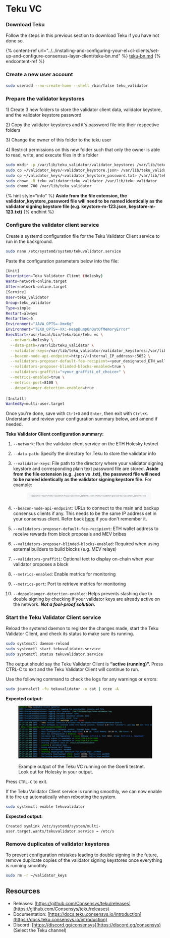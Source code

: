 # Teku VC

### Download Teku

Follow the steps in this previous section to download Teku if you have not done so.

{% content-ref url="../../installing-and-configuring-your-el+cl-clients/set-up-and-configure-consensus-layer-client/teku-bn.md" %}
[teku-bn.md](../../installing-and-configuring-your-el+cl-clients/set-up-and-configure-consensus-layer-client/teku-bn.md)
{% endcontent-ref %}

### Create a new user account

```sh
sudo useradd --no-create-home --shell /bin/false teku_validator
```

### Prepare the validator keystores

1\) Create 3 new folders to store the validator client data, validator keystore, and the validator keystore password

2\) Copy the validator keystores and it's password file into their respective folders

3\) Change the owner of this folder to the teku user

4\) Restrict permissions on this new folder such that only the owner is able to read, write, and execute files in this folder

```sh
sudo mkdir -p /var/lib/teku_validator/validator_keystores /var/lib/teku_validator/keystore_password
sudo cp ~/validator_keys/<validator_keystore.json> /var/lib/teku_validator/validator_keystores
sudo cp ~/validator_keys/<validator_keystore_password.txt> /var/lib/teku_validator/keystore_password
sudo chown -R teku_validator:teku_validator /var/lib/teku_validator
sudo chmod 700 /var/lib/teku_validator
```

{% hint style="info" %}
**Aside from the file extension, the validator\_keystore\_password file will need to be named identically as the validator signing keystore file (e.g. keystore-m-123.json, keystore-m-123.txt)**
{% endhint %}

### Configure the validator client service

Create a systemd configuration file for the Teku Validator Client service to run in the background.

```bash
sudo nano /etc/systemd/system/tekuvalidator.service
```

Paste the configuration parameters below into the file:

```bash
[Unit]
Description=Teku Validator Client (Holesky)
Wants=network-online.target
After=network-online.target
[Service]
User=teku_validator
Group=teku_validator
Type=simple
Restart=always
RestartSec=5
Environment="JAVA_OPTS=-Xmx6g"
Environment="TEKU_OPTS=-XX:-HeapDumpOnOutOfMemoryError"
ExecStart=/usr/local/bin/teku/bin/teku vc \
  --network=holesky \
  --data-path=/var/lib/teku_validator \
  --validator-keys=/var/lib/teku_validator/validator_keystores:/var/lib/teku_validator/keystore_password \
  --beacon-node-api-endpoint=http://<Internal_IP_address>:5052 \
  --validators-proposer-default-fee-recipient=<your_designated_ETH_wallet address> \
  --validators-proposer-blinded-blocks-enabled=true \
  --validators-graffiti="<your_graffiti_of_choice>" \
  --metrics-enabled=true \
  --metrics-port=8108 \
  --doppelganger-detection-enabled=true 

[Install]
WantedBy=multi-user.target
```

Once you're done, save with `Ctrl+O` and `Enter`, then exit with `Ctrl+X`. Understand and review your configuration summary below, and amend if needed.

**Teku Validator Client configuration summary:**

1. `--network`: Run the validator client service on the ETH Holesky testnet
2. `--data-path`: Specify the directory for Teku to store the validator info
3.  `--validator-keys`: File path to the directory where your validator signing keystore and corresponding plain text password file are stored. **Aside from the file extension (e.g. .json vs .txt), the password file will need to be named identically as the validator signing keystore file.** For example:

    <figure><img src="../../.gitbook/assets/image (109).png" alt=""><figcaption></figcaption></figure>
4. `--beacon-node-api-endpoint`: URLs to connect to the main and backup consensus clients if any. This needs to be the same IP address set in your consensus client. Refer back [here](../../installing-and-configuring-your-el+cl-clients/set-up-and-configure-consensus-layer-client/) if you don't remember it.&#x20;
5. `--validators-proposer-default-fee-recipient`: ETH wallet address to receive rewards from block proposals and MEV bribes
6. `--validators-proposer-blinded-blocks-enabled`: Required when using external builders to build blocks (e.g. MEV relays)
7. `--validators-graffiti`: Optional text to display on-chain when your validator proposes a block
8. `--metrics-enabled`: Enable metrics for monitoring
9. `--metrics-port`: Port to retrieve metrics for monitoring
10. `--doppelganger-detection-enabled`: Helps prevents slashing due to double signing by checking if your validator keys are already active on the network. _**Not a fool-proof solution.**_

### Start the Teku Validator Client service

Reload the systemd daemon to register the changes made, start the Teku Validator Client, and check its status to make sure its running.

```bash
sudo systemctl daemon-reload
sudo systemctl start tekuvalidator.service
sudo systemctl status tekuvalidator.service
```

The output should say the Teku Validator Client is **“active (running)”.** Press CTRL-C to exit and the Teku Validator Client will continue to run.

Use the following command to check the logs for any warnings or errors:

```bash
sudo journalctl -fu tekuvalidator -o cat | ccze -A
```

**Expected output:**

<figure><img src="../../.gitbook/assets/image (55).png" alt=""><figcaption><p>Example output of the Teku VC running on the Goerli testnet. Look out for Holesky in your output.</p></figcaption></figure>

Press `CTRL-C` to exit.

If the Teku Validator Client service is running smoothly, we can now enable it to fire up automatically when rebooting the system.

```bash
sudo systemctl enable tekuvalidator
```

**Expected output:**

```
Created symlink /etc/systemd/system/multi-user.target.wants/tekuvalidator.service → /etc/s
```

### Remove duplicates of validator keystores

To prevent configuration mistakes leading to double signing in the future, remove duplicate copies of the validator signing keystores once everything is running smoothly.

```sh
sudo rm -r ~/validator_keys
```

## Resources

* Releases: [https://github.com/Consensys/teku/releases](https://github.com/Consensys/teku/releases)
* Documentation: [https://docs.teku.consensys.io/introduction](https://docs.teku.consensys.io/introduction)
* Discord: [https://discord.gg/consensys](https://discord.gg/consensys) (Select the Teku channel)
